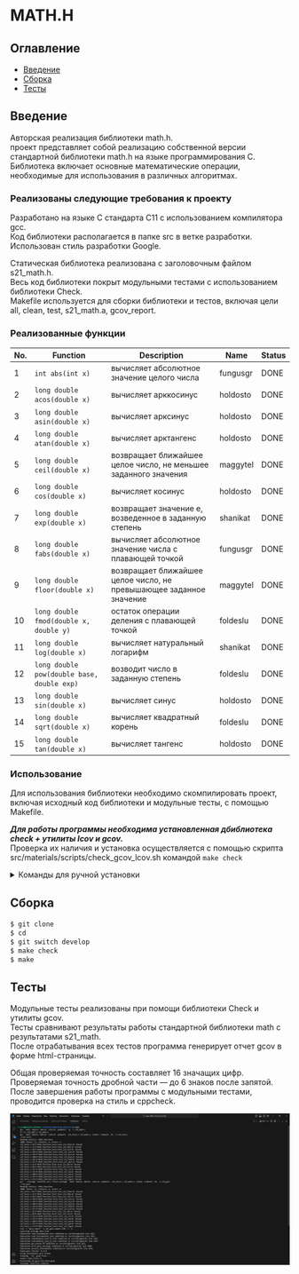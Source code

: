 # MATH.H

## Оглавление
* [Введение](#Введение)
* [Сборка](#Сборка)
* [Тесты](#Тесты)

## Введение

Авторская реализация библиотеки math.h.  
проект представляет собой реализацию собственной версии стандартной библиотеки math.h на языке программирования C.  
Библиотека включает основные математические операции, необходимые для использования в различных алгоритмах.  

### Реализованы следующие требования к проекту

Разработано на языке C стандарта C11 с использованием компилятора gcc.  
Код библиотеки располагается в папке src в ветке разработки.  
Использован стиль разработки Google.  

Статическая библиотека реализована с заголовочным файлом s21_math.h.  
Весь код библиотеки покрыт модульными тестами с использованием библиотеки Check.  
Makefile используется для сборки библиотеки и тестов, включая цели all, clean, test, s21_math.a, gcov_report.  

### Реализованные функции  

| No. | Function | Description | Name | Status |
| --- | -------- | ----------- | ---- | ------ |
| 1 | `int abs(int x)` | вычисляет абсолютное значение целого числа | fungusgr | DONE |
| 2 | `long double acos(double x)` | вычисляет арккосинус | holdosto | DONE |
| 3 | `long double asin(double x)` | вычисляет арксинус | holdosto | DONE |
| 4 | `long double atan(double x)` | вычисляет арктангенс | holdosto | DONE |
| 5 | `long double ceil(double x)` | возвращает ближайшее целое число, не меньшее заданного значения | maggytel | DONE |
| 6 | `long double cos(double x)` | вычисляет косинус | holdosto | DONE |
| 7 | `long double exp(double x)` | возвращает значение e, возведенное в заданную степень | shanikat | DONE |
| 8 | `long double fabs(double x)` | вычисляет абсолютное значение числа с плавающей точкой | fungusgr | DONE |
| 9 | `long double floor(double x)` | возвращает ближайшее целое число, не превышающее заданное значение | maggytel | DONE |
| 10 | `long double fmod(double x, double y)` | остаток операции деления с плавающей точкой | foldeslu | DONE |
| 11 | `long double log(double x)` | вычисляет натуральный логарифм | shanikat | DONE |
| 12 | `long double pow(double base, double exp)` | возводит число в заданную степень | foldeslu | DONE |
| 13 | `long double sin(double x)` | вычисляет синус | holdosto | DONE |
| 14 | `long double sqrt(double x)` | вычисляет квадратный корень | foldeslu | DONE |
| 15 | `long double tan(double x)` | вычисляет тангенс | holdosto | DONE |

### Использование
Для использования библиотеки необходимо скомпилировать проект, включая исходный код библиотеки и модульные тесты, с помощью Makefile.    

***Для работы программы необходима установленная дбиблиотека check + утилиты lcov и gcov.***  
Проверка их наличия и установка осуществляется с помощью скрипта src/materials/scripts/check_gcov_lcov.sh командой `make check`  

<details>
  <summary>Команды для ручной установки</summary>

  | № | Ресурс   | Команда Linux                      | Команда MacOs |
  |---|----------|------------------------------------|----------------|
  | 1 | check.h: | sudo apt-get install check         | brew install check |
  | 2 | lcov:    | sudo apt-get install lcov          | brew install lcov |
  | 3 | gcov:    | sudo apt-get install gcov          | xcode-select --install |

  Также возможно понадобится

  | № | Команда Linux                      | Команда MacOs |
  |---|------------------------------------|----------------|
  | 1 | sudo apt-get update                | brew update    |
  | 2 | sudo apt-get install --fix-missing |                |

</details>

## Сборка

```
$ git clone 
$ cd
$ git switch develop  
$ make check
$ make

```


## Тесты
Модульные тесты реализованы при помощи библиотеки Check и утилиты gcov.  
Тесты сравнивают результаты работы стандартной библиотеки math с результатами s21_math.  
После отрабатывания всех тестов программа генерирует отчет gcov в форме html-страницы.  

Общая проверяемая точность составляет 16 значащих цифр.  
Проверяемая точность дробной части — до 6 знаков после запятой.  
После завершения работы программы с модульными тестами, проводится проверка на стиль и cppcheck. 

![Alt текст](materials/tests.gif)
